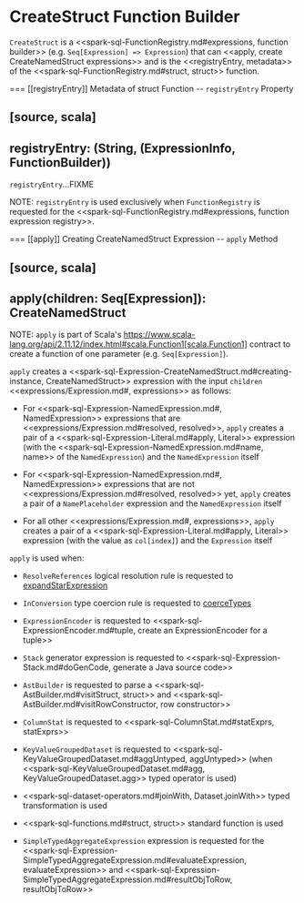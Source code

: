 # CreateStruct Function Builder

`CreateStruct` is a <<spark-sql-FunctionRegistry.md#expressions, function builder>> (e.g. `Seq[Expression] => Expression`) that can <<apply, create CreateNamedStruct expressions>> and is the <<registryEntry, metadata>> of the <<spark-sql-FunctionRegistry.md#struct, struct>> function.

=== [[registryEntry]] Metadata of struct Function -- `registryEntry` Property

[source, scala]
----
registryEntry: (String, (ExpressionInfo, FunctionBuilder))
----

`registryEntry`...FIXME

NOTE: `registryEntry` is used exclusively when `FunctionRegistry` is requested for the <<spark-sql-FunctionRegistry.md#expressions, function expression registry>>.

=== [[apply]] Creating CreateNamedStruct Expression -- `apply` Method

[source, scala]
----
apply(children: Seq[Expression]): CreateNamedStruct
----

NOTE: `apply` is part of Scala's https://www.scala-lang.org/api/2.11.12/index.html#scala.Function1[scala.Function1] contract to create a function of one parameter (e.g. `Seq[Expression]`).

`apply` creates a <<spark-sql-Expression-CreateNamedStruct.md#creating-instance, CreateNamedStruct>> expression with the input `children` <<expressions/Expression.md#, expressions>> as follows:

* For <<spark-sql-Expression-NamedExpression.md#, NamedExpression>> expressions that are <<expressions/Expression.md#resolved, resolved>>, `apply` creates a pair of a <<spark-sql-Expression-Literal.md#apply, Literal>> expression (with the <<spark-sql-Expression-NamedExpression.md#name, name>> of the `NamedExpression`) and the `NamedExpression` itself

* For <<spark-sql-Expression-NamedExpression.md#, NamedExpression>> expressions that are not <<expressions/Expression.md#resolved, resolved>> yet, `apply` creates a pair of a `NamePlaceholder` expression and the `NamedExpression` itself

* For all other <<expressions/Expression.md#, expressions>>, `apply` creates a pair of a <<spark-sql-Expression-Literal.md#apply, Literal>> expression (with the value as `col[index]`) and the `Expression` itself

`apply` is used when:

* `ResolveReferences` logical resolution rule is requested to [expandStarExpression](logical-analysis-rules/ResolveReferences.md#expandStarExpression)

* `InConversion` type coercion rule is requested to [coerceTypes](logical-analysis-rules/InConversion.md#coerceTypes)

* `ExpressionEncoder` is requested to <<spark-sql-ExpressionEncoder.md#tuple, create an ExpressionEncoder for a tuple>>

* `Stack` generator expression is requested to <<spark-sql-Expression-Stack.md#doGenCode, generate a Java source code>>

* `AstBuilder` is requested to parse a <<spark-sql-AstBuilder.md#visitStruct, struct>> and <<spark-sql-AstBuilder.md#visitRowConstructor, row constructor>>

* `ColumnStat` is requested to <<spark-sql-ColumnStat.md#statExprs, statExprs>>

* `KeyValueGroupedDataset` is requested to <<spark-sql-KeyValueGroupedDataset.md#aggUntyped, aggUntyped>> (when <<spark-sql-KeyValueGroupedDataset.md#agg, KeyValueGroupedDataset.agg>> typed operator is used)

* <<spark-sql-dataset-operators.md#joinWith, Dataset.joinWith>> typed transformation is used

* <<spark-sql-functions.md#struct, struct>> standard function is used

* `SimpleTypedAggregateExpression` expression is requested for the <<spark-sql-Expression-SimpleTypedAggregateExpression.md#evaluateExpression, evaluateExpression>> and <<spark-sql-Expression-SimpleTypedAggregateExpression.md#resultObjToRow, resultObjToRow>>
